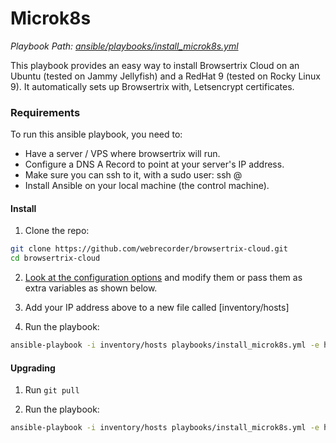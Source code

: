 # Microk8s

*Playbook Path: [ansible/playbooks/install_microk8s.yml](https://github.com/webrecorder/browsertrix-cloud/blob/main/ansible/playbooks/install_microk8s.yml)*

This playbook provides an easy way to install Browsertrix Cloud on an Ubuntu (tested on Jammy Jellyfish) and a RedHat 9 (tested on Rocky Linux 9).
It automatically sets up Browsertrix with, Letsencrypt certificates.

### Requirements

To run this ansible playbook, you need to:

* Have a server / VPS where browsertrix will run.
* Configure a DNS A Record to point at your server's IP address.
* Make sure you can ssh to it, with a sudo user: ssh <your-user>@<your-domain>
* Install Ansible on your local machine (the control machine).

#### Install

1. Clone the repo:
```zsh
git clone https://github.com/webrecorder/browsertrix-cloud.git
cd browsertrix-cloud
```

2. [Look at the configuration options](https://github.com/webrecorder/browsertrix-cloud/blob/main/ansible/group_vars/microk8s/main.yml) and modify them or pass them as extra variables as shown below. 

3. Add your IP address above to a new file called [inventory/hosts]

4. Run the playbook:
```zsh
ansible-playbook -i inventory/hosts playbooks/install_microk8s.yml -e host_ip="1.2.3.4" -e domain_name="yourdomain.com" -e your_user="your_vps_admin_user"
```

#### Upgrading

1. Run `git pull`

2. Run the playbook:
```zsh
ansible-playbook -i inventory/hosts playbooks/install_microk8s.yml -e host_ip="1.2.3.4" -e domain_name="yourdomain.com" -t helm_upgrade
```
